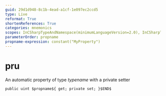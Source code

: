 ```yaml
---
guid: 29d1d948-8c1b-4ead-a1cf-1e097ec2ccd5
type: Live
reformat: True
shortenReferences: True
categories: mnemonics
scopes: InCSharpTypeAndNamespace(minimumLanguageVersion=2.0), InCSharpTypeMember(minimumLanguageVersion=2.0)
parameterOrder: propname
propname-expression: constant("MyProperty")
---
```


# pru

An automatic property of type $typename$ with a private setter

```
public uint $propname${ get; private set; }$END$
```
